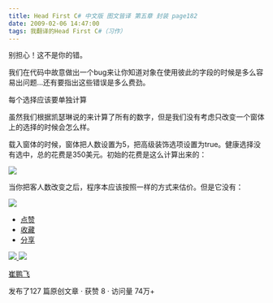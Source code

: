 ```yaml
---
title: Head First C# 中文版 图文皆译 第五章 封装 page182
date: 2009-02-06 14:47:00
tags: 我翻译的Head First C#（习作）
---
```

别担心！这不是你的错。

我们在代码中故意做出一个bug来让你知道对象在使用彼此的字段的时候是多么容易出问题...还有要指出这些错误是多么费劲。

每个选择应该要单独计算

虽然我们根据凯瑟琳说的来计算了所有的数字，但是我们没有考虑只改变一个窗体上的选择的时候会怎么样。

载入窗体的时候，窗体把人数设置为5，把高级装饰选项设置为true。健康选择没有选中，总的花费是350美元。初始的花费是这么计算出来的：

![](https://p-blog.csdn.net/images/p_blog_csdn_net/cuipengfei1/EntryImages/20090206/%E6%88%AA%E5%9B%BE00.jpg)

当你把客人数改变之后，程序本应该按照一样的方式来估价。但是它没有：

![](https://p-blog.csdn.net/images/p_blog_csdn_net/cuipengfei1/EntryImages/20090206/%E6%88%AA%E5%9B%BE01.jpg)

  * [ 点赞  ](javascript:;)
  * [ 收藏  ](javascript:;)
  * [ 分享 ](javascript:;)

[ ![](https://profile.csdnimg.cn/5/2/5/3_cuipengfei1)
![](https://g.csdnimg.cn/static/user-reg-year/1x/11.png)
](https://blog.csdn.net/cuipengfei1)

[ 崔鹏飞 ](https://blog.csdn.net/cuipengfei1)

发布了127 篇原创文章  ·  获赞 8  ·  访问量 74万+

